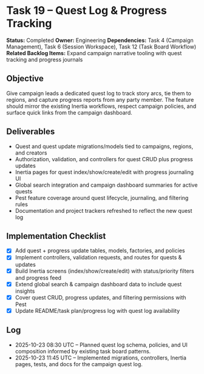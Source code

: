 # Task 19 – Quest Log & Progress Tracking

**Status:** Completed
**Owner:** Engineering
**Dependencies:** Task 4 (Campaign Management), Task 6 (Session Workspace), Task 12 (Task Board Workflow)
**Related Backlog Items:** Expand campaign narrative tooling with quest tracking and progress journals

## Objective
Give campaign leads a dedicated quest log to track story arcs, tie them to regions, and capture progress reports from any party member. The feature should mirror the existing Inertia workflows, respect campaign policies, and surface quick links from the campaign dashboard.

## Deliverables
- Quest and quest update migrations/models tied to campaigns, regions, and creators
- Authorization, validation, and controllers for quest CRUD plus progress updates
- Inertia pages for quest index/show/create/edit with progress journaling UI
- Global search integration and campaign dashboard summaries for active quests
- Pest feature coverage around quest lifecycle, journaling, and filtering rules
- Documentation and project trackers refreshed to reflect the new quest log

## Implementation Checklist
- [x] Add quest + progress update tables, models, factories, and policies
- [x] Implement controllers, validation requests, and routes for quests & updates
- [x] Build Inertia screens (index/show/create/edit) with status/priority filters and progress feed
- [x] Extend global search & campaign dashboard data to include quest insights
- [x] Cover quest CRUD, progress updates, and filtering permissions with Pest
- [x] Update README/task plan/progress log with quest log availability

## Log
- 2025-10-23 08:30 UTC – Planned quest log schema, policies, and UI composition informed by existing task board patterns.
- 2025-10-23 11:45 UTC – Implemented migrations, controllers, Inertia pages, tests, and docs for the campaign quest log.
